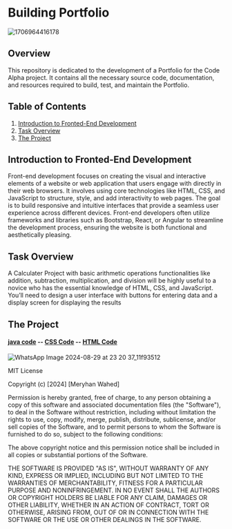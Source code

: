 # Building Portfolio

![1706964416178](https://github.com/user-attachments/assets/0c5fb28b-e443-42d2-88e7-c66055dcdc8d)



## Overview

This repository is dedicated to the development of a Portfolio for the Code Alpha project. It contains all the necessary source code, documentation, and resources required to build, test, and maintain the Portfolio.

## Table of Contents

1. [Introduction to Fronted-End Development](#Introduction-to-Fronted-End-Development)
2. [Task Overview](#Task-Overview)
3. [The Project](#The-Project)
 

## Introduction to Fronted-End Development

Front-end development focuses on creating the visual and interactive elements of a website or web application that users engage with directly in their web browsers. It involves using core technologies like HTML, CSS, and JavaScript to structure, style, and add interactivity to web pages. The goal is to build responsive and intuitive interfaces that provide a seamless user experience across different devices. Front-end developers often utilize frameworks and libraries such as Bootstrap, React, or Angular to streamline the development process, ensuring the website is both functional and aesthetically pleasing.

## Task Overview

A Calculater Project with basic arithmetic operations functionalities like addition, subtraction, multiplication, and division will be highly useful to a novice who has the essential knowledge of HTML, CSS, and JavaScript. You’ll need to design a user interface with buttons for entering data and a display screen for displaying the results

## The Project

  #### [java code](java_code/code)      --     [CSS Code](css_code/code)     --      [HTML Code](html_code/code)

  ![WhatsApp Image 2024-08-29 at 23 20 37_11f93512](https://github.com/user-attachments/assets/ac4045ad-7573-4ee3-b163-837d22c76257)


MIT License

Copyright (c) [2024] [Meryhan Wahed]

Permission is hereby granted, free of charge, to any person obtaining a copy
of this software and associated documentation files (the "Software"), to deal
in the Software without restriction, including without limitation the rights
to use, copy, modify, merge, publish, distribute, sublicense, and/or sell
copies of the Software, and to permit persons to whom the Software is
furnished to do so, subject to the following conditions:

The above copyright notice and this permission notice shall be included in all
copies or substantial portions of the Software.

THE SOFTWARE IS PROVIDED "AS IS", WITHOUT WARRANTY OF ANY KIND, EXPRESS OR
IMPLIED, INCLUDING BUT NOT LIMITED TO THE WARRANTIES OF MERCHANTABILITY,
FITNESS FOR A PARTICULAR PURPOSE AND NONINFRINGEMENT. IN NO EVENT SHALL THE
AUTHORS OR COPYRIGHT HOLDERS BE LIABLE FOR ANY CLAIM, DAMAGES OR OTHER
LIABILITY, WHETHER IN AN ACTION OF CONTRACT, TORT OR OTHERWISE, ARISING FROM,
OUT OF OR IN CONNECTION WITH THE SOFTWARE OR THE USE OR OTHER DEALINGS IN THE
SOFTWARE.
